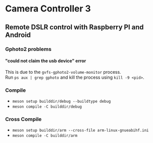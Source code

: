 # Camera Controller 3
## Remote DSLR control with Raspberry PI and Android

### Gphoto2 problems
#### "could not claim the usb device" error

This is due to the `gvfs-gphoto2-volume-monitor` process.   
Run `ps aux | grep gphoto` and kill the process using `kill -9 <pid>`.

### Compile
 - `meson setup builddir/debug --buildtype debug`
 - `meson compile -C builddir/debug`

### Cross Compile
 - `meson setup builddir/arm --cross-file arm-linux-gnueabihf.ini`
 - `meson compile -C builddir/arm`
